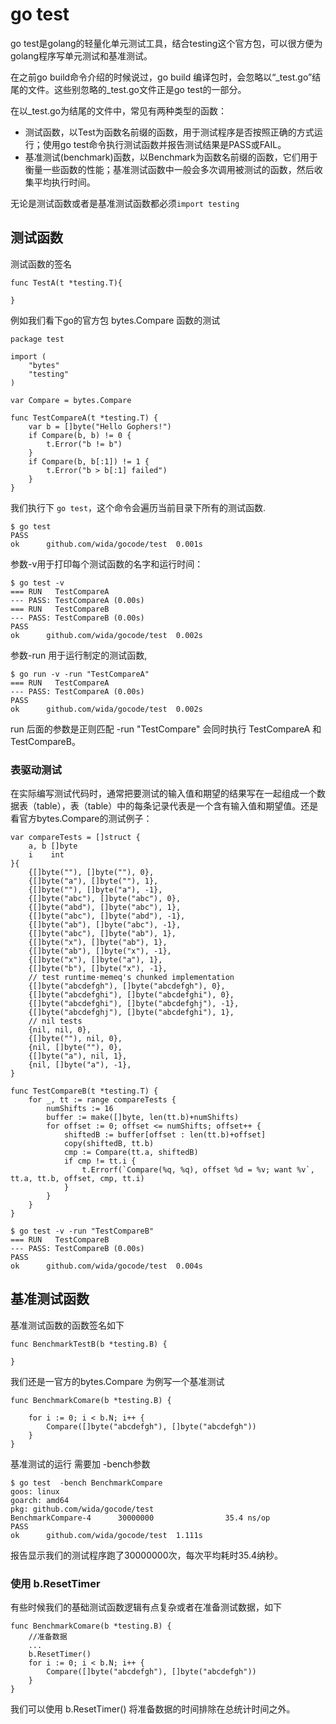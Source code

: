 # go test 

go test是golang的轻量化单元测试工具，结合testing这个官方包，可以很方便为golang程序写单元测试和基准测试。

在之前go build命令介绍的时候说过，go build 编译包时，会忽略以“_test.go”结尾的文件。这些别忽略的_test.go文件正是go test的一部分。

在以_test.go为结尾的文件中，常见有两种类型的函数：

- 测试函数，以Test为函数名前缀的函数，用于测试程序是否按照正确的方式运行；使用go test命令执行测试函数并报告测试结果是PASS或FAIL。
- 基准测试(benchmark)函数，以Benchmark为函数名前缀的函数，它们用于衡量一些函数的性能；基准测试函数中一般会多次调用被测试的函数，然后收集平均执行时间。


无论是测试函数或者是基准测试函数都必须```import testing``` 

## 测试函数

测试函数的签名

```
func TestA(t *testing.T){

}
```
例如我们看下go的官方包 bytes.Compare 函数的测试


```
package test

import (
	"bytes"
	"testing"
)

var Compare = bytes.Compare

func TestCompareA(t *testing.T) {
	var b = []byte("Hello Gophers!")
	if Compare(b, b) != 0 {
		t.Error("b != b")
	}
	if Compare(b, b[:1]) != 1 {
		t.Error("b > b[:1] failed")
	}
}
```

我们执行下 ```go test```，这个命令会遍历当前目录下所有的测试函数.
```
$ go test 
PASS
ok      github.com/wida/gocode/test  0.001s
```

参数-v用于打印每个测试函数的名字和运行时间：

```
$ go test -v
=== RUN   TestCompareA
--- PASS: TestCompareA (0.00s)
=== RUN   TestCompareB
--- PASS: TestCompareB (0.00s)
PASS
ok      github.com/wida/gocode/test  0.002s
```

参数-run 用于运行制定的测试函数,

```
$ go run -v -run "TestCompareA"
=== RUN   TestCompareA
--- PASS: TestCompareA (0.00s)
PASS
ok      github.com/wida/gocode/test  0.002s
```
run 后面的参数是正则匹配 -run "TestCompare" 会同时执行 TestCompareA 和 TestCompareB。


### 表驱动测试
在实际编写测试代码时，通常把要测试的输入值和期望的结果写在一起组成一个数据表（table），表（table）中的每条记录代表是一个含有输入值和期望值。还是看官方bytes.Compare的测试例子：

```
var compareTests = []struct {
	a, b []byte
	i    int
}{
	{[]byte(""), []byte(""), 0},
	{[]byte("a"), []byte(""), 1},
	{[]byte(""), []byte("a"), -1},
	{[]byte("abc"), []byte("abc"), 0},
	{[]byte("abd"), []byte("abc"), 1},
	{[]byte("abc"), []byte("abd"), -1},
	{[]byte("ab"), []byte("abc"), -1},
	{[]byte("abc"), []byte("ab"), 1},
	{[]byte("x"), []byte("ab"), 1},
	{[]byte("ab"), []byte("x"), -1},
	{[]byte("x"), []byte("a"), 1},
	{[]byte("b"), []byte("x"), -1},
	// test runtime·memeq's chunked implementation
	{[]byte("abcdefgh"), []byte("abcdefgh"), 0},
	{[]byte("abcdefghi"), []byte("abcdefghi"), 0},
	{[]byte("abcdefghi"), []byte("abcdefghj"), -1},
	{[]byte("abcdefghj"), []byte("abcdefghi"), 1},
	// nil tests
	{nil, nil, 0},
	{[]byte(""), nil, 0},
	{nil, []byte(""), 0},
	{[]byte("a"), nil, 1},
	{nil, []byte("a"), -1},
}

func TestCompareB(t *testing.T) {
	for _, tt := range compareTests {
		numShifts := 16
		buffer := make([]byte, len(tt.b)+numShifts)
		for offset := 0; offset <= numShifts; offset++ {
			shiftedB := buffer[offset : len(tt.b)+offset]
			copy(shiftedB, tt.b)
			cmp := Compare(tt.a, shiftedB)
			if cmp != tt.i {
				t.Errorf(`Compare(%q, %q), offset %d = %v; want %v`, tt.a, tt.b, offset, cmp, tt.i)
			}
		}
	}
}
```
```
$ go test -v -run "TestCompareB"
=== RUN   TestCompareB
--- PASS: TestCompareB (0.00s)
PASS
ok      github.com/wida/gocode/test  0.004s
```

## 基准测试函数

基准测试函数的函数签名如下

```
func BenchmarkTestB(b *testing.B) {
  
}
```

我们还是一官方的bytes.Compare 为例写一个基准测试

```
func BenchmarkComare(b *testing.B) {

	for i := 0; i < b.N; i++ {
		Compare([]byte("abcdefgh"), []byte("abcdefgh"))
	}
}
```

基准测试的运行 需要加 -bench参数

```
$ go test  -bench BenchmarkCompare
goos: linux
goarch: amd64
pkg: github.com/wida/gocode/test
BenchmarkCompare-4      30000000                35.4 ns/op
PASS
ok      github.com/wida/gocode/test  1.111s
```
报告显示我们的测试程序跑了30000000次，每次平均耗时35.4纳秒。

### 使用 b.ResetTimer
有些时候我们的基础测试函数逻辑有点复杂或者在准备测试数据，如下

```
func BenchmarkComare(b *testing.B) {
    //准备数据
    ...
    b.ResetTimer()
	for i := 0; i < b.N; i++ {
		Compare([]byte("abcdefgh"), []byte("abcdefgh"))
	}
}
```
我们可以使用 b.ResetTimer() 将准备数据的时间排除在总统计时间之外。
